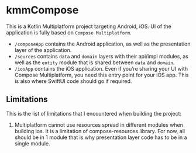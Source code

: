 # kmmCompose

This is a Kotlin Multiplatform project targeting Android, iOS. UI of the application is fully based on `Compose Multiplatform`.

* `/composeApp` contains the Android application, as well as the presentation layer of the application.
* `/sources` contains `data` and `domain` layers with their api/impl modules, as well as the `entity` module that is shared between `data` and `domain`.
* `/iosApp` contains the iOS application. Even if you’re sharing your UI with Compose Multiplatform, 
  you need this entry point for your iOS app. This is also where SwiftUI code should go if required.

## Limitations

This is the list of limitations that I encountered when building the project:

1. Multiplatform cannot use resources spread in different modules when building ios. It is a limitation of compose-resources library. 
For now, all should be in 1 module that is why presentation layer code has to be in a single module.